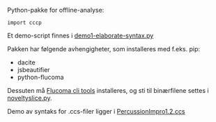 Python-pakke for offline-analyse:
```
import cccp
````
Et demo-script finnes i [demo1-elaborate-syntax.py](demo1-elaborate-syntax.py)

Pakken har følgende avhengigheter, som installeres med f.eks. pip:
- dacite
- jsbeautifier
- python-flucoma

Dessuten må [Flucoma cli tools](https://www.flucoma.org/download/) installeres, og sti til binærfilene settes i [noveltyslice.py](cccp/noveltyslice.py).

Demo av syntaks for .ccs-filer ligger i [PercussionImpro1.2.ccs](../pseudo-code/PercussionImpro1.2.ccs)
